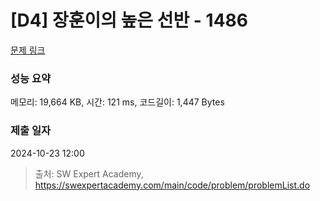 # [D4] 장훈이의 높은 선반 - 1486 

[문제 링크](https://swexpertacademy.com/main/code/problem/problemDetail.do?contestProbId=AV2b7Yf6ABcBBASw) 

### 성능 요약

메모리: 19,664 KB, 시간: 121 ms, 코드길이: 1,447 Bytes

### 제출 일자

2024-10-23 12:00



> 출처: SW Expert Academy, https://swexpertacademy.com/main/code/problem/problemList.do